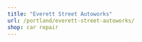 ```yaml
---
title: "Everett Street Autoworks"
url: /portland/everett-street-autoworks/
shop: car repair
---
```

